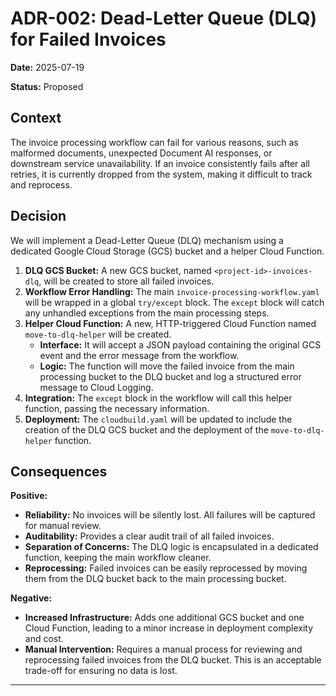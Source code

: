# ADR-002: Dead-Letter Queue (DLQ) for Failed Invoices

**Date:** 2025-07-19

**Status:** Proposed

## Context

The invoice processing workflow can fail for various reasons, such as malformed documents, unexpected Document AI responses, or downstream service unavailability. If an invoice consistently fails after all retries, it is currently dropped from the system, making it difficult to track and reprocess.

## Decision

We will implement a Dead-Letter Queue (DLQ) mechanism using a dedicated Google Cloud Storage (GCS) bucket and a helper Cloud Function.

1.  **DLQ GCS Bucket:** A new GCS bucket, named `<project-id>-invoices-dlq`, will be created to store all failed invoices.
2.  **Workflow Error Handling:** The main `invoice-processing-workflow.yaml` will be wrapped in a global `try/except` block. The `except` block will catch any unhandled exceptions from the main processing steps.
3.  **Helper Cloud Function:** A new, HTTP-triggered Cloud Function named `move-to-dlq-helper` will be created.
    *   **Interface:** It will accept a JSON payload containing the original GCS event and the error message from the workflow.
    *   **Logic:** The function will move the failed invoice from the main processing bucket to the DLQ bucket and log a structured error message to Cloud Logging.
4.  **Integration:** The `except` block in the workflow will call this helper function, passing the necessary information.
5.  **Deployment:** The `cloudbuild.yaml` will be updated to include the creation of the DLQ GCS bucket and the deployment of the `move-to-dlq-helper` function.

## Consequences

**Positive:**
-   **Reliability:** No invoices will be silently lost. All failures will be captured for manual review.
-   **Auditability:** Provides a clear audit trail of all failed invoices.
-   **Separation of Concerns:** The DLQ logic is encapsulated in a dedicated function, keeping the main workflow cleaner.
-   **Reprocessing:** Failed invoices can be easily reprocessed by moving them from the DLQ bucket back to the main processing bucket.

**Negative:**
-   **Increased Infrastructure:** Adds one additional GCS bucket and one Cloud Function, leading to a minor increase in deployment complexity and cost.
-   **Manual Intervention:** Requires a manual process for reviewing and reprocessing failed invoices from the DLQ bucket. This is an acceptable trade-off for ensuring no data is lost.

---